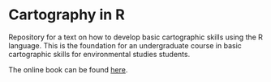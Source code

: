 # Cartography in R

Repository for a text on how to develop basic cartographic skills using the R language. This is the foundation for an undergraduate course in basic cartographic skills for environmental studies students.

The online book can be found [here](https://dyerlabteaching.github.io/Cartography/index.html).
